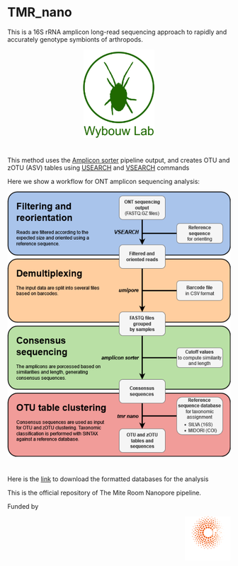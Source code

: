 # TMR_nano
This is a 16S rRNA amplicon long-read sequencing approach to rapidly and accurately genotype symbionts of arthropods.

<div align="center">
  <img height="200" src="https://github.com/diecasfranco/TheMiteRoom_Nanopore/blob/main/Spider-Mite_logoweb.jpg"  />
</div>

#


This method uses the [Amplicon sorter](https://github.com/avierstr/amplicon_sorter) pipeline output, and creates OTU and zOTU (ASV) tables using [USEARCH](https://drive5.com/usearch/) and [VSEARCH](https://github.com/torognes/vsearch) commands


Here we show a workflow for ONT amplicon sequencing analysis:

<div align="center">
  <img height="600" src="https://github.com/diecasfranco/TheMiteRoom_Nanopore/blob/main/nanopore_diagram.png"  />
</div>

#

Here is the [link](https://zenodo.org/records/14930035) to download the formatted databases for the analysis

<p align="left">This is the official repository of The Mite Room Nanopore pipeline.</p>

Funded by 
<div align="right">
  <img height="100" src="https://github.com/diecasfranco/TheMiteRoom_Nanopore/blob/main/Logo-ERC-transparent_0.png"  />
</div>
